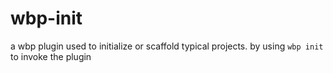 # wbp-init
a wbp plugin used to initialize or scaffold typical projects. by using `wbp init` to invoke the plugin
